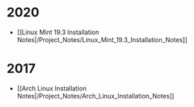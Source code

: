 # 2020
* [[Linux Mint 19.3 Installation Notes|/Project_Notes/Linux_Mint_19.3_Installation_Notes]]

# 2017
* [[Arch Linux Installation Notes|/Project_Notes/Arch_Linux_Installation_Notes]]
